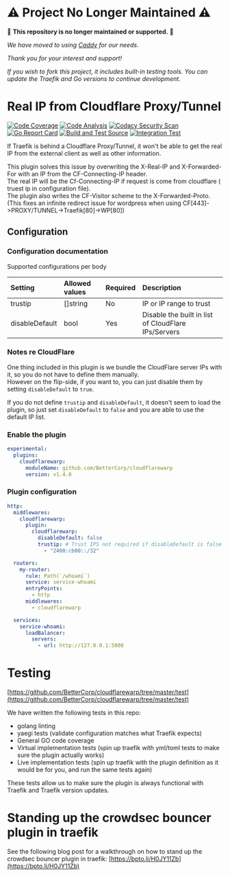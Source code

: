 # ⚠️ Project No Longer Maintained ⚠️

🚨 **This repository is no longer maintained or supported.** 🚨

*We have moved to using [Caddy](https://caddyserver.com/?utm_source=github.com/BetterCorp/cloudflarewarp) for our needs.*

*Thank you for your interest and support!*

*If you wish to fork this project, it includes built-in testing tools. You can update the Traefik and Go versions to continue development.*


# Real IP from Cloudflare Proxy/Tunnel

[![Code Coverage](https://codecov.io/gh/BetterCorp/cloudflarewarp/branch/master/graph/badge.svg?token=QFGZS5QJSG)](https://codecov.io/gh/BetterCorp/cloudflarewarp)
[![Code Analysis](https://github.com/BetterCorp/cloudflarewarp/actions/workflows/codeql-analysis.yml/badge.svg)](https://github.com/BetterCorp/cloudflarewarp/actions/workflows/codeql-analysis.yml)
[![Codacy Security Scan](https://github.com/BetterCorp/cloudflarewarp/actions/workflows/codacy-analysis.yml/badge.svg)](https://github.com/BetterCorp/cloudflarewarp/actions/workflows/codacy-analysis.yml)
[![Go Report Card](https://goreportcard.com/badge/github.com/BetterCorp/cloudflarewarp)](https://goreportcard.com/report/github.com/BetterCorp/cloudflarewarp)
[![Build and Test Source](https://github.com/BetterCorp/cloudflarewarp/actions/workflows/buildAndTest.yml/badge.svg)](https://github.com/BetterCorp/cloudflarewarp/actions/workflows/buildAndTest.yml)
[![Integration Test](https://github.com/BetterCorp/cloudflarewarp/actions/workflows/prodTest.yml/badge.svg)](https://github.com/BetterCorp/cloudflarewarp/actions/workflows/prodTest.yml)

If Traefik is behind a Cloudflare Proxy/Tunnel, it won't be able to get the real IP from the external client as well as other information.

This plugin solves this issue by overwriting the X-Real-IP and X-Forwarded-For with an IP from the CF-Connecting-IP header.  
The real IP will be the Cf-Connecting-IP if request is come from cloudflare ( truest ip in configuration file).  
The plugin also writes the CF-Visitor scheme to the X-Forwarded-Proto. (This fixes an infinite redirect issue for wordpress when using CF[443]->PROXY/TUNNEL->Traefik[80]->WP[80])

## Configuration

### Configuration documentation

Supported configurations per body

| Setting        | Allowed values | Required | Description                                         |
| :------------- | :------------- | :------- | :-------------------------------------------------- |
| trustip        | []string       | No       | IP or IP range to trust                             |
| disableDefault | bool           | Yes      | Disable the built in list of CloudFlare IPs/Servers |

### Notes re CloudFlare

One thing included in this plugin is we bundle the CloudFlare server IPs with it, so you do not have to define them manually.  
However on the flip-side, if you want to, you can just disable them by setting `disableDefault` to `true`.

If you do not define `trustip` and `disableDefault`, it doesn't seem to load the plugin, so just set `disableDefault` to `false` and you are able to use the default IP list.

### Enable the plugin

```yaml
experimental:
  plugins:
    cloudflarewarp:
      moduleName: github.com/BetterCorp/cloudflarewarp
      version: v1.4.0
```

### Plugin configuration

```yaml
http:
  middlewares:
    cloudflarewarp:
      plugin:
        cloudflarewarp:
          disableDefault: false
          trustip: # Trust IPS not required if disableDefault is false - we will allocate Cloud Flare IPs automatically
            - "2400:cb00::/32"

  routers:
    my-router:
      rule: Path(`/whoami`)
      service: service-whoami
      entryPoints:
        - http
      middlewares:
        - cloudflarewarp

  services:
    service-whoami:
      loadBalancer:
        servers:
          - url: http://127.0.0.1:5000
```

# Testing

[https://github.com/BetterCorp/cloudflarewarp/tree/master/test](https://github.com/BetterCorp/cloudflarewarp/tree/master/test)

We have written the following tests in this repo:

- golang linting
- yaegi tests (validate configuration matches what Traefik expects)
- General GO code coverage
- Virtual implementation tests (spin up traefik with yml/toml tests to make sure the plugin actually works)
- Live implementation tests (spin up traefik with the plugin definition as it would be for you, and run the same tests again)

These tests allow us to make sure the plugin is always functional with Traefik and Traefik version updates.

# Standing up the crowdsec bouncer plugin in traefik

See the following blog post for a walkthrough on how to stand up the crowdsec bouncer plugin in traefik: [https://bpto.li/H0JY11Zb](https://bpto.li/H0JY11Zb)
